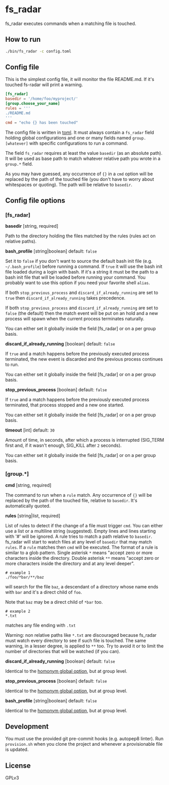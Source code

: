 fs_radar
========

fs_radar executes commands when a matching file is touched.


How to run
----------

```sh
./bin/fs_radar -c config.toml
```

Config file
-----------

This is the simplest config file, it will monitor the file  README.md. If it's
touched fs-radar will print a warning.

```toml
[fs_radar]
basedir = '/home/foo/myproject/'
[group.choose_your_name]
rules = '''
./README.md
'''
cmd = "echo {} has been touched"
```
The config file is written in [toml](https://github.com/toml-lang/toml). It
must always contain a `fs_radar` field holding global configurations and one or
many fields named `group.[whatever]` with specific configurations to run a
command.

The field `fs_radar` requires at least the value `basedir` (as an absolute
path). It will be used as base path to match whatever relative path you wrote
in a `group.*` field.

As you may have guessed, any occurrence of `{}` in a `cmd` option will be
replaced by the path of the touched file (you don't have to worry about
whitespaces or quoting). The path will be relative to `basedir`.

Config file options
-------------------

### [fs_radar] ###

**basedir** [string, required]

Path to the directory holding the files matched by the rules (rules act on
relative paths).

**<a name="bash_profile">bash_profile</a>** [string|boolean] default: `false`

Set it to `false` if you don't want to source the default bash init file
(e.g. `~/.bash_profile`) before running a command.
If `true` it will use the bash init file loaded during a login with bash.
If it's a string it must be the path to a bash init file that will be loaded
before running your command. You probably want to use this option if you
need your favorite shell `alias`.

If both `stop_previous_process` and `discard_if_already_running` are set to
`true` then `discard_if_already_running` takes precedence.

If both `stop_previous_process` and `discard_if_already_running` are set to
`false` (the default) then the match event will be put on an hold and a new
process will spawn when the current process terminates naturally.

You can either set it globally inside the field [fs_radar] or on a per group
basis.

**<a name="discard">discard_if_already_running</a>** [boolean] default: `false`

If `true` and a match happens before the previously executed process
terminated, the new event is discarded and the previous process continues to
run.

You can either set it globally inside the field [fs_radar] or on a per group
basis.

**<a name="stop_process">stop_previous_process</a>** [boolean] default: `false`

If `true` and a match happens before the previously executed process
terminated, that process stopped and a new one started.

You can either set it globally inside the field [fs_radar] or on a per group
basis.

**timeout** [int] default: `30`

Amount of time, in seconds, after which a process is interrupted (SIG_TERM
first and, if it wasn't enough, SIG_KILL after `2` seconds).

You can either set it globally inside the field [fs_radar] or on a per group
basis.

### [group.*] ###

**cmd** [string, required]

The command to run when a `rule` match. Any occurrence of `{}` will be replaced
by the path of the touched file, relative to `basedir`. It's automatically
quoted.

**rules** [string|list, required]

List of rules to detect if the change of a file must trigger `cmd`.
You can either use a list or a multiline string (suggested).
Empty lines and lines starting with '#' will be ignored.
A rule tries to match a path relative to `basedir`.
fs_radar will start to watch files at any level of `basedir` that may match
`rules`.
If a `rule` matches then `cmd` will be executed.
The format of a rule is similar to a glob pattern.
Single asterisk `*` means "accept zero or more characters inside the directory.
Double asterisk `**` means "accept zero or more characters inside the directory
 and at any level deeper".

```
# example 1
./foo/*bar/**/baz
```

will search for the file `baz`, a descendant of a directory whose name ends
with `bar` and it's a direct child of `foo`.

Note that `baz` may be a direct child of `*bar` too.

```
# example 2
*.txt
```

matches any file ending with `.txt`


Warning: non relative paths like `*.txt` are discouraged because fs_radar
must watch every directory to see if such file is touched.
The same warning, in a lesser degree, is applied to  `**` too. Try to
avoid it or to limit the number of directories that will be watched (if
you can).


**discard_if_already_running** [boolean] default: `false`

Identical to the [homonym global option](#discard), but at group level.

**stop_previous_process** [boolean] default: `false`

Identical to the [homonym global option](#stop_process), but at group level.

**bash_profile** [string|boolean] default: `false`

Identical to the [homonym global option](#bash_profile), but at group level.


Development
-----------

You must use the provided git pre-commit hooks (e.g. autopep8 linter).
Run `provision.sh` when you clone the project and whenever a provisionable
file is updated.

License
-------

GPLv3
